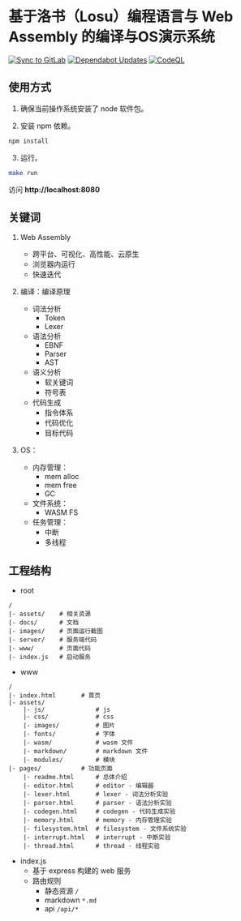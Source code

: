 # 基于洛书（Losu）编程语言与 Web Assembly 的编译与OS演示系统

[![Sync to GitLab](https://github.com/beatrice-os-team/live-code-platform/actions/workflows/mirror.yml/badge.svg)](https://github.com/beatrice-os-team/live-code-platform/actions/workflows/mirror.yml)
[![Dependabot Updates](https://github.com/beatrice-os-team/live-code-platform/actions/workflows/dependabot/dependabot-updates/badge.svg)](https://github.com/beatrice-os-team/live-code-platform/actions/workflows/dependabot/dependabot-updates)
[![CodeQL](https://github.com/beatrice-os-team/live-code-platform/actions/workflows/github-code-scanning/codeql/badge.svg)](https://github.com/beatrice-os-team/live-code-platform/actions/workflows/github-code-scanning/codeql)

## 使用方式

1. 确保当前操作系统安装了 node 软件包。

2. 安装 npm 依赖。

```bash
npm install
```

3. 运行。

```bash
make run
```

访问 **http://localhost:8080**

## 关键词
1. Web Assembly
    - 跨平台、可视化、高性能、云原生
    - 浏览器内运行
    - 快速迭代
2. 编译：编译原理
    - 词法分析
        - Token
        - Lexer
    - 语法分析
        - EBNF
        - Parser
        - AST
    - 语义分析
        - 软关键词
        - 符号表
    - 代码生成
        - 指令体系
        - 代码优化
        - 目标代码
    
3. OS：
    - 内存管理：
        - mem alloc
        - mem free
        - GC
    - 文件系统：
        - WASM FS
    - 任务管理：
        - 中断
        - 多线程


## 工程结构
+ root
```
/
|- assets/    # 相关资源
|- docs/      # 文档
|- images/    # 页面运行截图
|- server/    # 服务端代码
|- www/       # 页面代码
|- index.js   # 启动服务
```
+ www
```
/
|- index.html       # 首页
|- assets/
    |- js/              # js
    |- css/             # css
    |- images/          # 图片
    |- fonts/           # 字体
    |- wasm/            # wasm 文件
    |- markdown/        # markdown 文件
    |- modules/         # 模块
|- pages/           # 功能页面 
    |- readme.html      # 总体介绍
    |- editor.html      # editor - 编辑器
    |- lexer.html       # lexer - 词法分析实验
    |- parser.html      # parser - 语法分析实验
    |- codegen.html     # codegen - 代码生成实验
    |- memory.html      # memory - 内存管理实验
    |- filesystem.html  # filesystem - 文件系统实验
    |- interrupt.html   # interrupt - 中断实验
    |- thread.html      # thread - 线程实验

```

+ index.js 
    - 基于 express 构建的 web 服务
    - 路由规则
        - 静态资源 `/`
        - markdown  `*.md`
        - api `/api/*`

